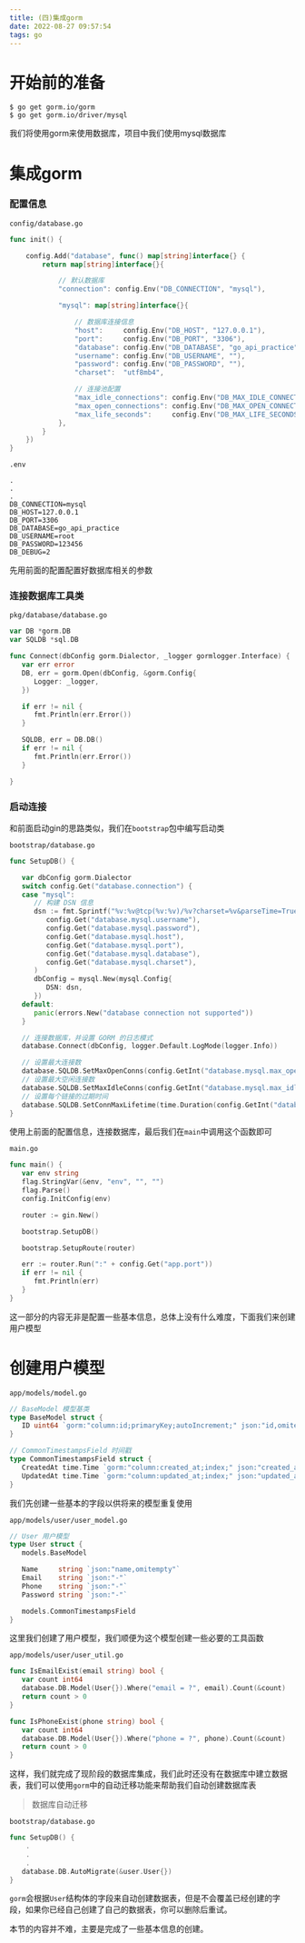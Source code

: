```yaml
---
title: (四)集成gorm
date: 2022-08-27 09:57:54
tags: go
---
```


# 开始前的准备

```shell
$ go get gorm.io/gorm
$ go get gorm.io/driver/mysql
```

我们将使用gorm来使用数据库，项目中我们使用mysql数据库

# 集成gorm

### 配置信息

`config/database.go`

```go
func init() {

	config.Add("database", func() map[string]interface{} {
		return map[string]interface{}{

			// 默认数据库
			"connection": config.Env("DB_CONNECTION", "mysql"),

			"mysql": map[string]interface{}{

				// 数据库连接信息
				"host":     config.Env("DB_HOST", "127.0.0.1"),
				"port":     config.Env("DB_PORT", "3306"),
				"database": config.Env("DB_DATABASE", "go_api_practice"),
				"username": config.Env("DB_USERNAME", ""),
				"password": config.Env("DB_PASSWORD", ""),
				"charset":  "utf8mb4",

				// 连接池配置
				"max_idle_connections": config.Env("DB_MAX_IDLE_CONNECTIONS", 100),
				"max_open_connections": config.Env("DB_MAX_OPEN_CONNECTIONS", 25),
				"max_life_seconds":     config.Env("DB_MAX_LIFE_SECONDS", 5*60),
			},
		}
	})
}
```

`.env`

```properties
.
.
.
DB_CONNECTION=mysql
DB_HOST=127.0.0.1
DB_PORT=3306
DB_DATABASE=go_api_practice
DB_USERNAME=root
DB_PASSWORD=123456
DB_DEBUG=2
```

先用前面的配置配置好数据库相关的参数

### 连接数据库工具类

`pkg/database/database.go`

```go
var DB *gorm.DB
var SQLDB *sql.DB

func Connect(dbConfig gorm.Dialector, _logger gormlogger.Interface) {
   var err error
   DB, err = gorm.Open(dbConfig, &gorm.Config{
      Logger: _logger,
   })

   if err != nil {
      fmt.Println(err.Error())
   }

   SQLDB, err = DB.DB()
   if err != nil {
      fmt.Println(err.Error())
   }

}
```

### 启动连接

和前面启动gin的思路类似，我们在`bootstrap`包中编写启动类

`bootstrap/database.go`

```go
func SetupDB() {

   var dbConfig gorm.Dialector
   switch config.Get("database.connection") {
   case "mysql":
      // 构建 DSN 信息
      dsn := fmt.Sprintf("%v:%v@tcp(%v:%v)/%v?charset=%v&parseTime=True&multiStatements=true&loc=Local",
         config.Get("database.mysql.username"),
         config.Get("database.mysql.password"),
         config.Get("database.mysql.host"),
         config.Get("database.mysql.port"),
         config.Get("database.mysql.database"),
         config.Get("database.mysql.charset"),
      )
      dbConfig = mysql.New(mysql.Config{
         DSN: dsn,
      })
   default:
      panic(errors.New("database connection not supported"))
   }

   // 连接数据库，并设置 GORM 的日志模式
   database.Connect(dbConfig, logger.Default.LogMode(logger.Info))

   // 设置最大连接数
   database.SQLDB.SetMaxOpenConns(config.GetInt("database.mysql.max_open_connections"))
   // 设置最大空闲连接数
   database.SQLDB.SetMaxIdleConns(config.GetInt("database.mysql.max_idle_connections"))
   // 设置每个链接的过期时间
   database.SQLDB.SetConnMaxLifetime(time.Duration(config.GetInt("database.mysql.max_life_seconds")) * time.Second)
}
```

使用上前面的配置信息，连接数据库，最后我们在`main`中调用这个函数即可

`main.go`

```go
func main() {
   var env string
   flag.StringVar(&env, "env", "", "")
   flag.Parse()
   config.InitConfig(env)

   router := gin.New()

   bootstrap.SetupDB()

   bootstrap.SetupRoute(router)

   err := router.Run(":" + config.Get("app.port"))
   if err != nil {
      fmt.Println(err)
   }
}
```

这一部分的内容无非是配置一些基本信息，总体上没有什么难度，下面我们来创建用户模型

# 创建用户模型

`app/models/model.go`

```go
// BaseModel 模型基类
type BaseModel struct {
   ID uint64 `gorm:"column:id;primaryKey;autoIncrement;" json:"id,omitempty"`
}

// CommonTimestampsField 时间戳
type CommonTimestampsField struct {
   CreatedAt time.Time `gorm:"column:created_at;index;" json:"created_at,omitempty"`
   UpdatedAt time.Time `gorm:"column:updated_at;index;" json:"updated_at,omitempty"`
}
```

我们先创建一些基本的字段以供将来的模型重复使用

`app/models/user/user_model.go`

```go
// User 用户模型
type User struct {
   models.BaseModel

   Name     string `json:"name,omitempty"`
   Email    string `json:"-"`
   Phone    string `json:"-"`
   Password string `json:"-"`

   models.CommonTimestampsField
}
```

这里我们创建了用户模型，我们顺便为这个模型创建一些必要的工具函数

`app/models/user/user_util.go`

```go
func IsEmailExist(email string) bool {
   var count int64
   database.DB.Model(User{}).Where("email = ?", email).Count(&count)
   return count > 0
}

func IsPhoneExist(phone string) bool {
   var count int64
   database.DB.Model(User{}).Where("phone = ?", phone).Count(&count)
   return count > 0
}
```

这样，我们就完成了现阶段的数据库集成，我们此时还没有在数据库中建立数据表，我们可以使用`gorm`中的自动迁移功能来帮助我们自动创建数据库表

> 数据库自动迁移

`bootstrap/database.go`

```go
func SetupDB() {
	.
    .
    .
   database.DB.AutoMigrate(&user.User{})
}
```

`gorm`会根据`User`结构体的字段来自动创建数据表，但是不会覆盖已经创建的字段，如果你已经自己创建了自己的数据表，你可以删除后重试。

本节的内容并不难，主要是完成了一些基本信息的创建。

